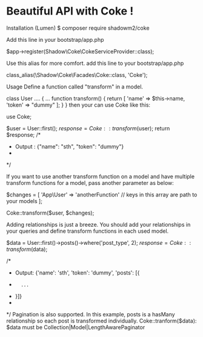 # Beautiful API with Coke !

Installation (Lumen)
$ composer require shadowm2/coke

Add this line in your bootstrap/app.php

$app->register(Shadow\Coke\CokeServiceProvider::class);

Use this alias for more comfort. add this line to your bootstrap/app.php  

class_alias(\Shadow\Coke\Facades\Coke::class, 'Coke');


Usage
Define a function called "transform" in a model.

class User .... {
	...
	function transform() 
	{
		return [
			'name'	=> $this->name,
			'token'	=> "dummy"
		];
	}
}
then your can use Coke like this:

use Coke;


$user = User::first();
$response = Coke::transform($user);
return $response;
/*
* Output : {"name": "sth", "token": "dummy"}
*
*/

If you want to use another transform function on a model and have multiple transform functions for a model, pass another parameter as below:

$changes = [
	'App\User' => 'anotherFunction' // keys in this array are path to your models
];

Coke::transform($user, $changes);




Adding relationships is just a breeze. You should add your relationships in your queries and define transform functions in each used model.

$data = User::first()->posts()->where('post_type', 2);
$response = Coke::transform($data);

/*
* Output: {'name': 'sth', 'token': 'dummy', 'posts': [{
*		...	
*	}]}
*
*/
Pagination is also supported.
In this example, posts is a hasMany relationship so each post is transformed individually.
Coke::tranform($data): $data must be Collection|Model|LengthAwarePaginator
